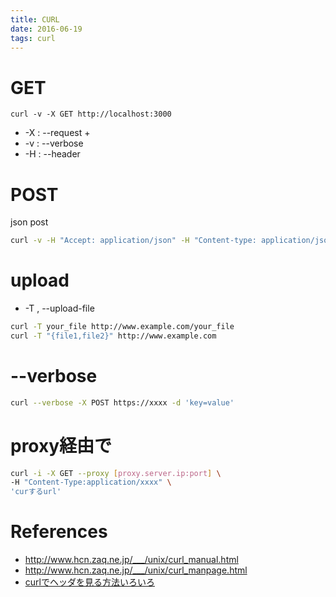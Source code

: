 ```yaml
---
title: CURL
date: 2016-06-19
tags: curl
---
```



# GET

```
curl -v -X GET http://localhost:3000
```

+ -X : --request
  +
+ -v : --verbose
+ -H : --header

# POST

json post

```sh
curl -v -H "Accept: application/json" -H "Content-type: application/json" -X POST -d '{"user":{"first_name":"firstname","last_name":"lastname","email":"email@email.com","password":"app123","password_confirmation":"app123"}}'  http://localhost:3000/api/1/users
```

# upload

+ -T , --upload-file

```sh
curl -T your_file http://www.example.com/your_file
curl -T "{file1,file2}" http://www.example.com
```

# --verbose

```sh
curl --verbose -X POST https://xxxx -d 'key=value'
```

# proxy経由で

```sh
curl -i -X GET --proxy [proxy.server.ip:port] \
-H "Content-Type:application/xxxx" \
'curするurl'
```

# References

+ <http://www.hcn.zaq.ne.jp/___/unix/curl_manual.html>
+ <http://www.hcn.zaq.ne.jp/___/unix/curl_manpage.html>
+ [curlでヘッダを見る方法いろいろ](http://qiita.com/takc923/items/1b508bb370c78b7a9d44)
